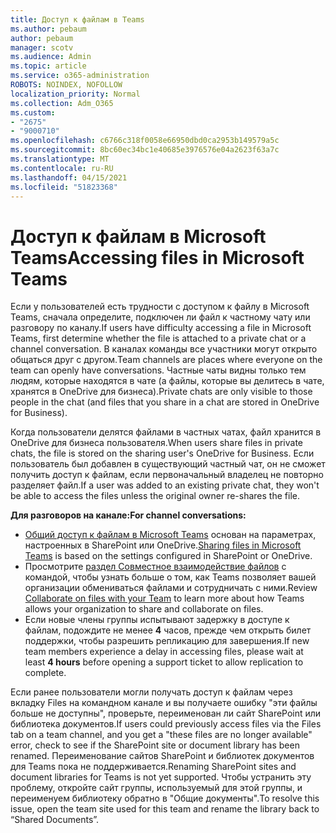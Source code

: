 ```yaml
---
title: Доступ к файлам в Teams
ms.author: pebaum
author: pebaum
manager: scotv
ms.audience: Admin
ms.topic: article
ms.service: o365-administration
ROBOTS: NOINDEX, NOFOLLOW
localization_priority: Normal
ms.collection: Adm_O365
ms.custom:
- "2675"
- "9000710"
ms.openlocfilehash: c6766c318f0058e66950dbd0ca2953b149579a5c
ms.sourcegitcommit: 8bc60ec34bc1e40685e3976576e04a2623f63a7c
ms.translationtype: MT
ms.contentlocale: ru-RU
ms.lasthandoff: 04/15/2021
ms.locfileid: "51823368"
---
```

# <a name="accessing-files-in-microsoft-teams"></a><span data-ttu-id="992df-102">Доступ к файлам в Microsoft Teams</span><span class="sxs-lookup"><span data-stu-id="992df-102">Accessing files in Microsoft Teams</span></span>

<span data-ttu-id="992df-103">Если у пользователей есть трудности с доступом к файлу в Microsoft Teams, сначала определите, подключен ли файл к частному чату или разговору по каналу.</span><span class="sxs-lookup"><span data-stu-id="992df-103">If users have difficulty accessing a file in Microsoft Teams, first determine whether the file is attached to a private chat or a channel conversation.</span></span> <span data-ttu-id="992df-104">В каналах команды все участники могут открыто общаться друг с другом.</span><span class="sxs-lookup"><span data-stu-id="992df-104">Team channels are places where everyone on the team can openly have conversations.</span></span> <span data-ttu-id="992df-105">Частные чаты видны только тем людям, которые находятся в чате (а файлы, которые вы делитесь в чате, хранятся в OneDrive для бизнеса).</span><span class="sxs-lookup"><span data-stu-id="992df-105">Private chats are only visible to those people in the chat (and files that you share in a chat are stored in OneDrive for Business).</span></span>

<span data-ttu-id="992df-106">Когда пользователи делятся файлами в частных чатах, файл хранится в OneDrive для бизнеса пользователя.</span><span class="sxs-lookup"><span data-stu-id="992df-106">When users share files in private chats, the file is stored on the sharing user's OneDrive for Business.</span></span> <span data-ttu-id="992df-107">Если пользователь был добавлен в существующий частный чат, он не сможет получить доступ к файлам, если первоначальный владелец не повторно разделяет файл.</span><span class="sxs-lookup"><span data-stu-id="992df-107">If a user was added to an existing private chat, they won't be able to access the files unless the original owner re-shares the file.</span></span>    

<span data-ttu-id="992df-108">**Для разговоров на канале:**</span><span class="sxs-lookup"><span data-stu-id="992df-108">**For channel conversations:**</span></span>

- <span data-ttu-id="992df-109">[Общий доступ к файлам в Microsoft Teams](https://docs.microsoft.com/MicrosoftTeams/sharing-files-in-teams) основан на параметрах, настроенных в SharePoint или OneDrive.</span><span class="sxs-lookup"><span data-stu-id="992df-109">[Sharing files in Microsoft Teams](https://docs.microsoft.com/MicrosoftTeams/sharing-files-in-teams) is based on the settings configured in SharePoint or OneDrive.</span></span> 
- <span data-ttu-id="992df-110">Просмотрите [раздел Совместное взаимодействие файлов](https://support.office.com/article/Collaborate-on-files-with-your-Team-9b200289-dbac-4823-85bd-628a5c7bb0ae) с командой, чтобы узнать больше о том, как Teams позволяет вашей организации обмениваться файлами и сотрудничать с ними.</span><span class="sxs-lookup"><span data-stu-id="992df-110">Review [Collaborate on files with your Team](https://support.office.com/article/Collaborate-on-files-with-your-Team-9b200289-dbac-4823-85bd-628a5c7bb0ae) to learn more about how Teams allows your organization to share and collaborate on files.</span></span> 
- <span data-ttu-id="992df-111">Если новые члены группы испытывают задержку в доступе к файлам, подождите не менее **4** часов, прежде чем открыть билет поддержки, чтобы разрешить репликацию для завершения.</span><span class="sxs-lookup"><span data-stu-id="992df-111">If new team members experience a delay in accessing files, please wait at least **4 hours** before opening a support ticket to allow replication to complete.</span></span> 

<span data-ttu-id="992df-112">Если ранее пользователи могли получать доступ к файлам через вкладку Files на командном канале и вы получаете ошибку "эти файлы больше не доступны", проверьте, переименован ли сайт SharePoint или библиотека документов.</span><span class="sxs-lookup"><span data-stu-id="992df-112">If users could previously access files via the Files tab on a team channel, and you get a "these files are no longer available" error, check to see if the SharePoint site or document library has been renamed.</span></span> <span data-ttu-id="992df-113">Переименование сайтов SharePoint и библиотек документов для Teams пока не поддерживается.</span><span class="sxs-lookup"><span data-stu-id="992df-113">Renaming SharePoint sites and document libraries for Teams is not yet supported.</span></span> <span data-ttu-id="992df-114">Чтобы устранить эту проблему, откройте сайт группы, используемый для этой группы, и переименуем библиотеку обратно в "Общие документы".</span><span class="sxs-lookup"><span data-stu-id="992df-114">To resolve this issue, open the team site used for this team and rename the library back to “Shared Documents”.</span></span>